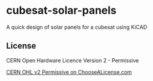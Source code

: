 # cubesat-solar-panels
A quick design of solar panels for a cubesat using KiCAD

## License
CERN Open Hardware Licence Version 2 - Permissive

[CERN OHL v2 Permissive on ChooseALicense.com](https://choosealicense.com/licenses/cern-ohl-p-2.0/)
